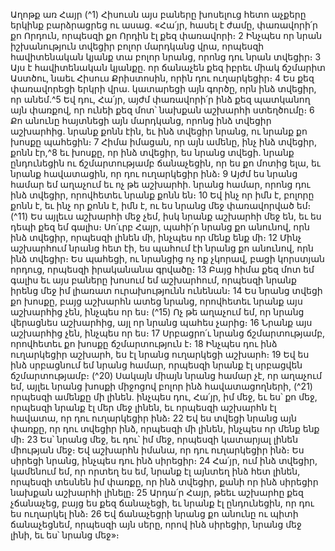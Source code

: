 
Աղոթք առ Հայր
(^1) Հիսուսն այս բաները խոսելուց հետո աչքերը երկինք բարձրացրեց ու ասաց. «Հա՛յր, հասել է ժամը, փառավորի՛ր
քո Որդուն, որպեսզի քո Որդին էլ քեզ փառավորի։ 2 Ինչպես որ նրան իշխանություն տվեցիր բոլոր մարդկանց վրա,
որպեսզի հավիտենական կյանք տա բոլոր նրանց, որոնց դու նրան տվեցիր։ 3 Այս է հավիտենական կյանքը. որ ճանաչեն
քեզ իբրեւ միակ ճշմարիտ Աստծու, նաեւ Հիսուս Քրիստոսին, որին դու ուղարկեցիր։ 4 Ես քեզ փառավորեցի երկրի վրա.
կատարեցի այն գործը, որն ինձ տվեցիր, որ անեմ.^5 Եվ դու, Հա՛յր, այժմ փառավորի՛ր ինձ քեզ պատկանող այն փառքով,
որ ունեի քեզ մոտ՝ նախքան աշխարհի ստեղծումը։ 6 Քո անունը հայտնեցի այն մարդկանց, որոնց ինձ տվեցիր
աշխարհից. նրանք քոնն էին, եւ ինձ տվեցիր նրանց, ու նրանք քո խոսքը պահեցին։ 7 Հիմա իմացան, որ այն ամենը, ինչ
ինձ տվեցիր, քոնն էր,^8 եւ խոսքը, որ ինձ տվեցիր, ես նրանց տվեցի. նրանք ընդունեցին ու ճշմարտությամբ ճանաչեցին,
որ ես քո մոտից ելա, եւ նրանք հավատացին, որ դու ուղարկեցիր ինձ։ 9 Այժմ ես նրանց համար եմ աղաչում եւ ոչ թե
աշխարհի. նրանց համար, որոնց դու ինձ տվեցիր, որովհետեւ նրանք քոնն են։ 10 Եվ ինչ որ իմն է, բոլորը քոնն է, եւ ինչ որ
քոնն է, իմն է, ու ես նրանց մեջ փառավորված եմ։
(^11) Ես այլեւս աշխարհի մեջ չեմ, իսկ նրանք աշխարհի մեջ են, եւ ես դեպի քեզ եմ գալիս։ Սո՛ւրբ Հայր, պահի՛ր նրանց
քո անունով, որն ինձ տվեցիր, որպեսզի լինեն մի, ինչպես որ մենք ենք մի։ 12 Մինչ աշխարհում նրանց հետ էի, ես պահում
էի նրանց քո անունով, որն ինձ տվեցիր։ Ես պահեցի, ու նրանցից ոչ ոք չկորավ, բացի կորստյան որդուց, որպեսզի
իրականանա գրվածը։ 13 Բայց հիմա քեզ մոտ եմ գալիս եւ այս բաները խոսում եմ աշխարհում, որպեսզի նրանք իրենց
մեջ իմ լիառատ ուրախությունն ունենան։ 14 Ես նրանց տվեցի քո խոսքը, բայց աշխարհն ատեց նրանց, որովհետեւ նրանք
այս աշխարհից չեն, ինչպես որ ես։
(^15) Ոչ թե աղաչում եմ, որ նրանց վերացնես աշխարհից, այլ որ նրանց պահես չարից։ 16 Նրանք այս աշխարհից չեն,
ինչպես որ ես։ 17 Սրբացրո՛ւ նրանց ճշմարտությամբ, որովհետեւ քո խոսքը ճշմարտություն է։ 18 Ինչպես դու ինձ
ուղարկեցիր աշխարհ, ես էլ նրանց ուղարկեցի աշխարհ։ 19 Եվ ես ինձ սրբացնում եմ նրանց համար, որպեսզի նրանք էլ
սրբացվեն ճշմարտությամբ։
(^20) Սակայն միայն նրանց համար չէ, որ աղաչում եմ, այլեւ նրանց խոսքի միջոցով բոլոր ինձ հավատացողների,
(^21) որպեսզի ամենքը մի լինեն. ինչպես դու, Հա՛յր, իմ մեջ, եւ ես՝ քո մեջ, որպեսզի նրանք էլ մեր մեջ լինեն, եւ որպեսզի
աշխարհն էլ հավատա, որ դու ուղարկեցիր ինձ։ 22 Եվ ես տվեցի նրանց այն փառքը, որ դու տվեցիր ինձ, որպեսզի մի
լինեն, ինչպես որ մենք ենք մի։ 23 Ես՝ նրանց մեջ, եւ դու՝ իմ մեջ, որպեսզի կատարյալ լինեն միության մեջ։ Եվ աշխարհն
իմանա, որ դու ուղարկեցիր ինձ։ Ես սիրեցի նրանց, ինչպես դու ինձ սիրեցիր։ 24 Հա՛յր, ում ինձ տվեցիր, կամենում եմ, որ
որտեղ ես եմ, նրանք էլ այնտեղ ինձ հետ լինեն, որպեսզի տեսնեն իմ փառքը, որ ինձ տվեցիր, քանի որ ինձ սիրեցիր
նախքան աշխարհի լինելը։ 25 Արդա՛ր Հայր, թեեւ աշխարհը քեզ չճանաչեց, բայց ես քեզ ճանաչեցի, եւ նրանք էլ
ընդունեցին, որ դու ես ուղարկել ինձ։ 26 Եվ ճանաչեցրի նրանց քո անունը ու պիտի ճանաչեցնեմ, որպեսզի այն սերը,
որով ինձ սիրեցիր, նրանց մեջ լինի, եւ ես՝ նրանց մեջ»։
